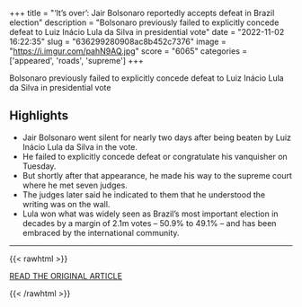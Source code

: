 +++
title = "‘It’s over’: Jair Bolsonaro reportedly accepts defeat in Brazil election"
description = "Bolsonaro previously failed to explicitly concede defeat to Luiz Inácio Lula da Silva in presidential vote"
date = "2022-11-02 16:22:35"
slug = "636299280908ac8b452c7376"
image = "https://i.imgur.com/pahN9AQ.jpg"
score = "6065"
categories = ['appeared', 'roads', 'supreme']
+++

Bolsonaro previously failed to explicitly concede defeat to Luiz Inácio Lula da Silva in presidential vote

## Highlights

- Jair Bolsonaro went silent for nearly two days after being beaten by Luiz Inácio Lula da Silva in the vote.
- He failed to explicitly concede defeat or congratulate his vanquisher on Tuesday.
- But shortly after that appearance, he made his way to the supreme court where he met seven judges.
- The judges later said he indicated to them that he understood the writing was on the wall.
- Lula won what was widely seen as Brazil’s most important election in decades by a margin of 2.1m votes – 50.9% to 49.1% – and has been embraced by the international community.

---

{{< rawhtml >}}
  <p class="article-category">
    <a target="_blank" href="https://www.theguardian.com/world/2022/nov/02/jair-bolsonaro-reportedly-accepts-defeat-brazil-election">READ THE ORIGINAL ARTICLE</a>
  </p>
{{< /rawhtml >}}
